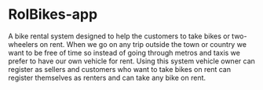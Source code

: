 # RolBikes-app
A bike rental system designed to help the customers to take bikes or two-wheelers on rent. When we go on any trip outside the town or country we want to be free of time so instead of going through metros and taxis we prefer to have our own vehicle for rent.  Using this system vehicle owner can register as sellers and customers who want to take bikes on rent can register themselves as renters and can take any bike on rent.
